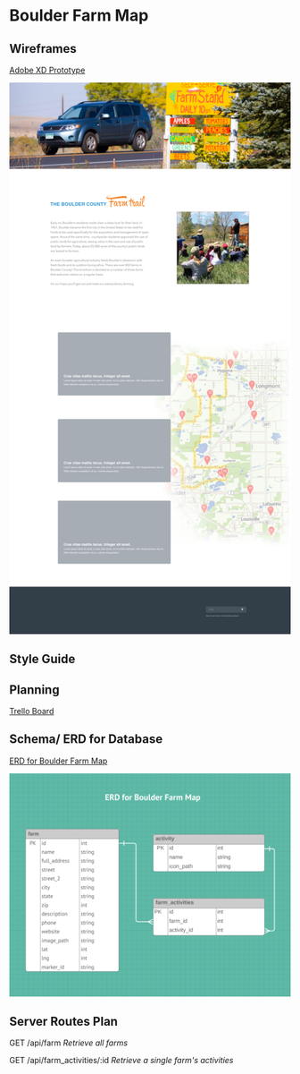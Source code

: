 # Boulder Farm Map



## Wireframes

[Adobe XD Prototype](https://xd.adobe.com/view/18e8d5f3-a140-4fd9-6a92-4ad4d0b77ded-6ed9/?fullscreen&hints=off)

![alt text](farm-map-wireframe.png "project wireframe")

## Style Guide

## Planning

[Trello Board](https://trello.com/b/9XLW29BM/boulder-farm-map)

## Schema/ ERD for Database
[ERD for Boulder Farm Map](https://www.lucidchart.com/invitations/accept/2e079e10-6dfd-4e47-aaea-8644f7cb805c)

![alt text](https://github.com/saramorell/boulder-farm-map/blob/master/boulder-farm-map-erd.png "ERD image for Boulder Farm Map")

## Server Routes Plan
GET /api/farm *Retrieve all farms*

GET /api/farm_activities/:id *Retrieve a single farm's activities*





